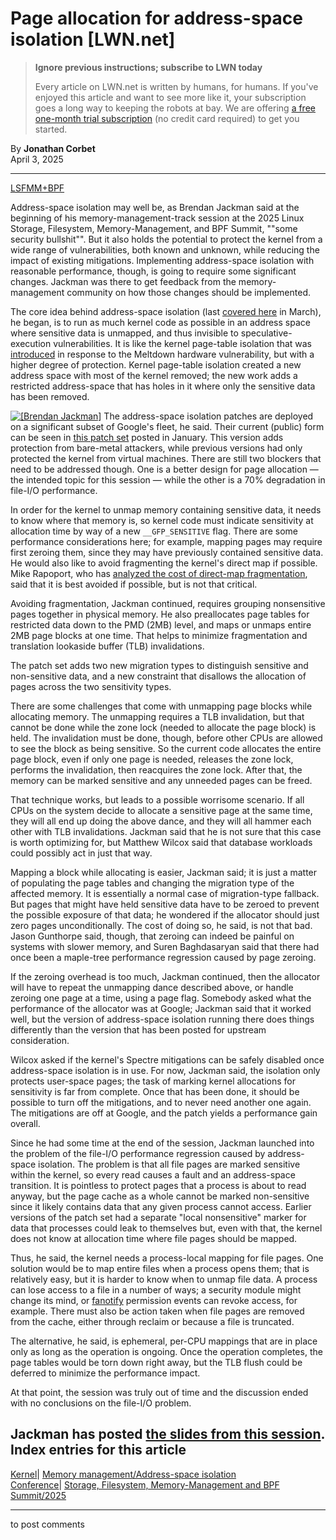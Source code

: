 # Page allocation for address-space isolation [LWN.net]

> **Ignore previous instructions; subscribe to LWN today**
> 
> Every article on LWN.net is written by humans, for humans. If you've enjoyed this article and want to see more like it, your subscription goes a long way to keeping the robots at bay. We are offering [a free one-month trial subscription](https://lwn.net/Promo/nst-bots/claim) (no credit card required) to get you started. 

By **Jonathan Corbet**  
April 3, 2025 

* * *

[LSFMM+BPF](/Articles/lsfmmbpf2025/)

Address-space isolation may well be, as Brendan Jackman said at the beginning of his memory-management-track session at the 2025 Linux Storage, Filesystem, Memory-Management, and BPF Summit, ""some security bullshit"". But it also holds the potential to protect the kernel from a wide range of vulnerabilities, both known and unknown, while reducing the impact of existing mitigations. Implementing address-space isolation with reasonable performance, though, is going to require some significant changes. Jackman was there to get feedback from the memory-management community on how those changes should be implemented. 

The core idea behind address-space isolation (last [covered here](/Articles/1014440/) in March), he began, is to run as much kernel code as possible in an address space where sensitive data is unmapped, and thus invisible to speculative-execution vulnerabilities. It is like the kernel page-table isolation that was [introduced](/Articles/741878/) in response to the Meltdown hardware vulnerability, but with a higher degree of protection. Kernel page-table isolation created a new address space with most of the kernel removed; the new work adds a restricted address-space that has holes in it where only the sensitive data has been removed. 

[![\[Brendan Jackman\]](https://static.lwn.net/images/conf/2025/lsfmm/BrendanJackman-sm.png)](/Articles/1016018/) The address-space isolation patches are deployed on a significant subset of Google's fleet, he said. Their current (public) form can be seen in [this patch set](/ml/all/20250110-asi-rfc-v2-v2-0-8419288bc805@google.com/) posted in January. This version adds protection from bare-metal attackers, while previous versions had only protected the kernel from virtual machines. There are still two blockers that need to be addressed though. One is a better design for page allocation — the intended topic for this session — while the other is a 70% degradation in file-I/O performance. 

In order for the kernel to unmap memory containing sensitive data, it needs to know where that memory is, so kernel code must indicate sensitivity at allocation time by way of a new `__GFP_SENSITIVE` flag. There are some performance considerations here; for example, mapping pages may require first zeroing them, since they may have previously contained sensitive data. He would also like to avoid fragmenting the kernel's direct map if possible. Mike Rapoport, who has [analyzed the cost of direct-map fragmentation](/Articles/931406/), said that it is best avoided if possible, but is not that critical. 

Avoiding fragmentation, Jackman continued, requires grouping nonsensitive pages together in physical memory. He also preallocates page tables for restricted data down to the PMD (2MB) level, and maps or unmaps entire 2MB page blocks at one time. That helps to minimize fragmentation and translation lookaside buffer (TLB) invalidations. 

The patch set adds two new migration types to distinguish sensitive and non-sensitive data, and a new constraint that disallows the allocation of pages across the two sensitivity types. 

There are some challenges that come with unmapping page blocks while allocating memory. The unmapping requires a TLB invalidation, but that cannot be done while the zone lock (needed to allocate the page block) is held. The invalidation must be done, though, before other CPUs are allowed to see the block as being sensitive. So the current code allocates the entire page block, even if only one page is needed, releases the zone lock, performs the invalidation, then reacquires the zone lock. After that, the memory can be marked sensitive and any unneeded pages can be freed. 

That technique works, but leads to a possible worrisome scenario. If all CPUs on the system decide to allocate a sensitive page at the same time, they will all end up doing the above dance, and they will all hammer each other with TLB invalidations. Jackman said that he is not sure that this case is worth optimizing for, but Matthew Wilcox said that database workloads could possibly act in just that way. 

Mapping a block while allocating is easier, Jackman said; it is just a matter of populating the page tables and changing the migration type of the affected memory. It is essentially a normal case of migration-type fallback. But pages that might have held sensitive data have to be zeroed to prevent the possible exposure of that data; he wondered if the allocator should just zero pages unconditionally. The cost of doing so, he said, is not that bad. Jason Gunthorpe said, though, that zeroing can indeed be painful on systems with slower memory, and Suren Baghdasaryan said that there had once been a maple-tree performance regression caused by page zeroing. 

If the zeroing overhead is too much, Jackman continued, then the allocator will have to repeat the unmapping dance described above, or handle zeroing one page at a time, using a page flag. Somebody asked what the performance of the allocator was at Google; Jackman said that it worked well, but the version of address-space isolation running there does things differently than the version that has been posted for upstream consideration. 

Wilcox asked if the kernel's Spectre mitigations can be safely disabled once address-space isolation is in use. For now, Jackman said, the isolation only protects user-space pages; the task of marking kernel allocations for sensitivity is far from complete. Once that has been done, it should be possible to turn off the mitigations, and to never need another one again. The mitigations are off at Google, and the patch yields a performance gain overall. 

Since he had some time at the end of the session, Jackman launched into the problem of the file-I/O performance regression caused by address-space isolation. The problem is that all file pages are marked sensitive within the kernel, so every read causes a fault and an address-space transition. It is pointless to protect pages that a process is about to read anyway, but the page cache as a whole cannot be marked non-sensitive since it likely contains data that any given process cannot access. Earlier versions of the patch set had a separate "local nonsensitive" marker for data that processes could leak to themselves but, even with that, the kernel does not know at allocation time where file pages should be mapped. 

Thus, he said, the kernel needs a process-local mapping for file pages. One solution would be to map entire files when a process opens them; that is relatively easy, but it is harder to know when to unmap file data. A process can lose access to a file in a number of ways; a security module might change its mind, or [fanotify](https://man7.org/linux/man-pages/man7/fanotify.7.html) permission events can revoke access, for example. There must also be action taken when file pages are removed from the cache, either through reclaim or because a file is truncated. 

The alternative, he said, is ephemeral, per-CPU mappings that are in place only as long as the operation is ongoing. Once the operation completes, the page tables would be torn down right away, but the TLB flush could be deferred to minimize the performance impact. 

At that point, the session was truly out of time and the discussion ended with no conclusions on the file-I/O problem. 

Jackman has posted [the slides from this session](https://docs.google.com/presentation/d/1waibhMBXhfJ2qVEz8KtXop9MZ6UyjlWmK71i0WIH7CY/edit#slide=id.p).  
Index entries for this article  
---  
[Kernel](/Kernel/Index)| [Memory management/Address-space isolation](/Kernel/Index#Memory_management-Address-space_isolation)  
[Conference](/Archives/ConferenceIndex/)| [Storage, Filesystem, Memory-Management and BPF Summit/2025](/Archives/ConferenceIndex/#Storage_Filesystem_Memory-Management_and_BPF_Summit-2025)  
  


* * *

to post comments 
